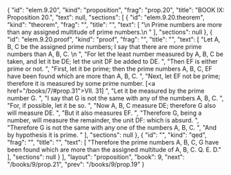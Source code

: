 {
  "id": "elem.9.20",
  "kind": "proposition",
  "frag": "prop.20",
  "title": "BOOK IX: Proposition 20.",
  "text": null,
  "sections": [
    {
      "id": "elem.9.20.theorem",
      "kind": "theorem",
      "frag": "",
      "title": "",
      "text": [
        "\n       Prime numbers are more than any assigned multitude of prime numbers.\n      "
      ],
      "sections": null
    },
    {
      "id": "elem.9.20.proof",
      "kind": "proof",
      "frag": "",
      "title": "",
      "text": [
        "Let A, B, C be the assigned prime numbers; I say that there are more prime numbers than A, B, C. \n      ",
        "For let the least number measured by A, B, C be taken, and let it be DE; let the unit DF be added to DE. ",
        "Then EF is either prime or not. ",
        "First, let it be prime; then the prime numbers A, B, C, EF have been found which are more than A, B, C. ",
        "Next, let EF not be prime; therefore it is measured by some prime number. [<a href=\"/books/7/#prop.31\">VII. 31</a>] ",
        "Let it be measured by the prime number G. ",
        "I say that G is not the same with any of the numbers A, B, C. ",
        "For, if possible, let it be so. ",
        "Now A, B, C measure DE; therefore G also will measure DE. ",
        "But it also measures EF. ",
        "Therefore G, being a number, will measure the remainder, the unit DF: which is absurd. ",
        "Therefore G is not the same with any one of the numbers A, B, C. ",
        "And by hypothesis it is prime. "
      ],
      "sections": null
    },
    {
      "id": "",
      "kind": "qed",
      "frag": "",
      "title": "",
      "text": [
        "Therefore the prime numbers A, B, C, G have been found which are more than the assigned multitude of A, B, C. Q. E. D."
      ],
      "sections": null
    }
  ],
  "layout": "proposition",
  "book": 9,
  "next": "/books/9/prop.21",
  "prev": "/books/9/prop.19"
}
